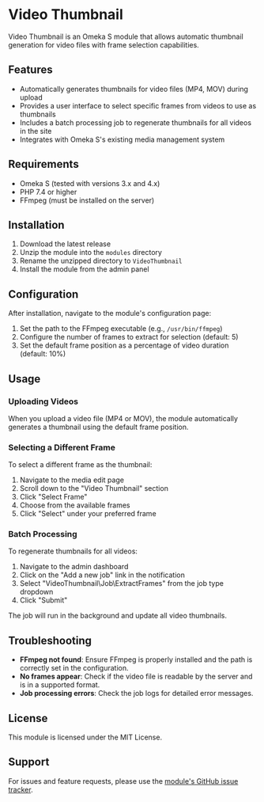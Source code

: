 # Video Thumbnail

Video Thumbnail is an Omeka S module that allows automatic thumbnail generation for video files with frame selection capabilities.

## Features

- Automatically generates thumbnails for video files (MP4, MOV) during upload
- Provides a user interface to select specific frames from videos to use as thumbnails
- Includes a batch processing job to regenerate thumbnails for all videos in the site
- Integrates with Omeka S's existing media management system

## Requirements

- Omeka S (tested with versions 3.x and 4.x)
- PHP 7.4 or higher
- FFmpeg (must be installed on the server)

## Installation

1. Download the latest release
2. Unzip the module into the `modules` directory
3. Rename the unzipped directory to `VideoThumbnail`
4. Install the module from the admin panel

## Configuration

After installation, navigate to the module's configuration page:

1. Set the path to the FFmpeg executable (e.g., `/usr/bin/ffmpeg`)
2. Configure the number of frames to extract for selection (default: 5)
3. Set the default frame position as a percentage of video duration (default: 10%)

## Usage

### Uploading Videos

When you upload a video file (MP4 or MOV), the module automatically generates a thumbnail using the default frame position.

### Selecting a Different Frame

To select a different frame as the thumbnail:

1. Navigate to the media edit page
2. Scroll down to the "Video Thumbnail" section
3. Click "Select Frame"
4. Choose from the available frames
5. Click "Select" under your preferred frame

### Batch Processing

To regenerate thumbnails for all videos:

1. Navigate to the admin dashboard
2. Click on the "Add a new job" link in the notification
3. Select "VideoThumbnail\Job\ExtractFrames" from the job type dropdown
4. Click "Submit"

The job will run in the background and update all video thumbnails.

## Troubleshooting

- **FFmpeg not found**: Ensure FFmpeg is properly installed and the path is correctly set in the configuration.
- **No frames appear**: Check if the video file is readable by the server and is in a supported format.
- **Job processing errors**: Check the job logs for detailed error messages.

## License

This module is licensed under the MIT License.

## Support

For issues and feature requests, please use the [module's GitHub issue tracker](https://github.com/omeka-s-modules/VideoThumbnail/issues).
